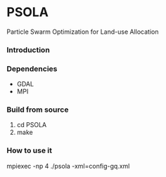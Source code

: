 PSOLA
=====

Particle Swarm Optimization for Land-use Allocation

### Introduction


### Dependencies
* GDAL
* MPI

### Build from source
1. cd PSOLA
2. make

### How to use it
mpiexec -np 4 ./psola -xml=config-gq.xml
